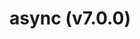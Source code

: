 # async (v7.0.0)

<!-- Generated by documentation.js. Update this documentation by updating the source code. -->
